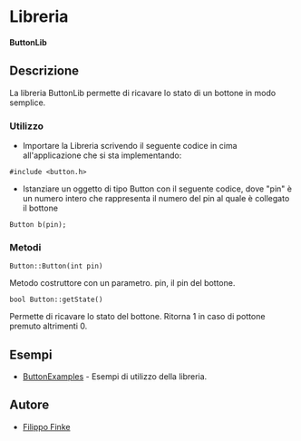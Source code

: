 # Libreria

#### ButtonLib

## Descrizione

La libreria ButtonLib permette di ricavare lo stato di un bottone in modo semplice.

### Utilizzo
- Importare la Libreria scrivendo il seguente codice in cima all'applicazione che si sta implementando:

```#include <button.h>```
- Istanziare un oggetto di tipo Button con il seguente codice, dove "pin" è un numero intero che rappresenta il numero del pin al quale è collegato il bottone

```Button b(pin);```

### Metodi
```
Button::Button(int pin)
```
Metodo costruttore con un parametro.
pin, il pin del bottone.
```
bool Button::getState()

```
Permette di ricavare lo stato del bottone.
Ritorna 1 in caso di pottone premuto altrimenti 0.

## Esempi

* [ButtonExamples](examples) - Esempi di utilizzo della libreria.


## Autore
* [Filippo Finke](https://github.com/filippofinke)
